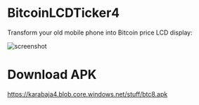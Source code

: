 # BitcoinLCDTicker4

Transform your old mobile phone into Bitcoin price LCD display:

![screenshot](https://user-images.githubusercontent.com/1043015/119263356-fefc1800-bbde-11eb-95bf-7f7b77d0b609.jpg)

# Download APK

https://karabaja4.blob.core.windows.net/stuff/btc8.apk
